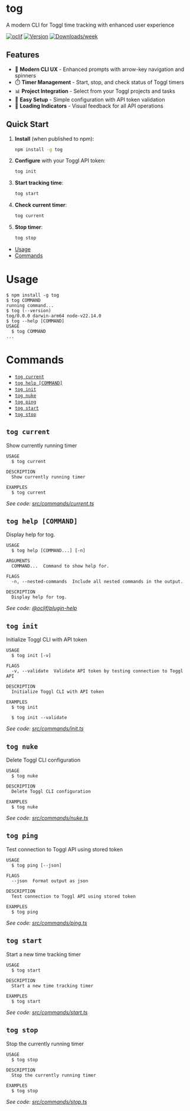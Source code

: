 tog
=================

A modern CLI for Toggl time tracking with enhanced user experience


[![oclif](https://img.shields.io/badge/cli-oclif-brightgreen.svg)](https://oclif.io)
[![Version](https://img.shields.io/npm/v/tog.svg)](https://npmjs.org/package/tog)
[![Downloads/week](https://img.shields.io/npm/dw/tog.svg)](https://npmjs.org/package/tog)


## Features

- 🚀 **Modern CLI UX** - Enhanced prompts with arrow-key navigation and spinners
- ⏱️ **Timer Management** - Start, stop, and check status of Toggl timers
- 📊 **Project Integration** - Select from your Toggl projects and tasks
- 🔧 **Easy Setup** - Simple configuration with API token validation
- 💫 **Loading Indicators** - Visual feedback for all API operations

## Quick Start

1. **Install** (when published to npm):
   ```bash
   npm install -g tog
   ```

2. **Configure** with your Toggl API token:
   ```bash
   tog init
   ```

3. **Start tracking time**:
   ```bash
   tog start
   ```

4. **Check current timer**:
   ```bash
   tog current
   ```

5. **Stop timer**:
   ```bash
   tog stop
   ```

<!-- toc -->
* [Usage](#usage)
* [Commands](#commands)
<!-- tocstop -->
# Usage
<!-- usage -->
```sh-session
$ npm install -g tog
$ tog COMMAND
running command...
$ tog (--version)
tog/0.0.0 darwin-arm64 node-v22.14.0
$ tog --help [COMMAND]
USAGE
  $ tog COMMAND
...
```
<!-- usagestop -->
# Commands
<!-- commands -->
* [`tog current`](#tog-current)
* [`tog help [COMMAND]`](#tog-help-command)
* [`tog init`](#tog-init)
* [`tog nuke`](#tog-nuke)
* [`tog ping`](#tog-ping)
* [`tog start`](#tog-start)
* [`tog stop`](#tog-stop)

## `tog current`

Show currently running timer

```
USAGE
  $ tog current

DESCRIPTION
  Show currently running timer

EXAMPLES
  $ tog current
```

_See code: [src/commands/current.ts](https://github.com/toddhainsworth/tog/blob/v0.0.0/src/commands/current.ts)_

## `tog help [COMMAND]`

Display help for tog.

```
USAGE
  $ tog help [COMMAND...] [-n]

ARGUMENTS
  COMMAND...  Command to show help for.

FLAGS
  -n, --nested-commands  Include all nested commands in the output.

DESCRIPTION
  Display help for tog.
```

_See code: [@oclif/plugin-help](https://github.com/oclif/plugin-help/blob/v6.2.33/src/commands/help.ts)_

## `tog init`

Initialize Toggl CLI with API token

```
USAGE
  $ tog init [-v]

FLAGS
  -v, --validate  Validate API token by testing connection to Toggl API

DESCRIPTION
  Initialize Toggl CLI with API token

EXAMPLES
  $ tog init

  $ tog init --validate
```

_See code: [src/commands/init.ts](https://github.com/toddhainsworth/tog/blob/v0.0.0/src/commands/init.ts)_

## `tog nuke`

Delete Toggl CLI configuration

```
USAGE
  $ tog nuke

DESCRIPTION
  Delete Toggl CLI configuration

EXAMPLES
  $ tog nuke
```

_See code: [src/commands/nuke.ts](https://github.com/toddhainsworth/tog/blob/v0.0.0/src/commands/nuke.ts)_

## `tog ping`

Test connection to Toggl API using stored token

```
USAGE
  $ tog ping [--json]

FLAGS
  --json  Format output as json

DESCRIPTION
  Test connection to Toggl API using stored token

EXAMPLES
  $ tog ping
```

_See code: [src/commands/ping.ts](https://github.com/toddhainsworth/tog/blob/v0.0.0/src/commands/ping.ts)_

## `tog start`

Start a new time tracking timer

```
USAGE
  $ tog start

DESCRIPTION
  Start a new time tracking timer

EXAMPLES
  $ tog start
```

_See code: [src/commands/start.ts](https://github.com/toddhainsworth/tog/blob/v0.0.0/src/commands/start.ts)_

## `tog stop`

Stop the currently running timer

```
USAGE
  $ tog stop

DESCRIPTION
  Stop the currently running timer

EXAMPLES
  $ tog stop
```

_See code: [src/commands/stop.ts](https://github.com/toddhainsworth/tog/blob/v0.0.0/src/commands/stop.ts)_
<!-- commandsstop -->
